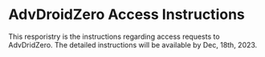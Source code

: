 # AdvDroidZero Access Instructions

This resporistry is the instructions regarding access requests to AdvDridZero. The detailed instructions will be available by Dec, 18th, 2023.
